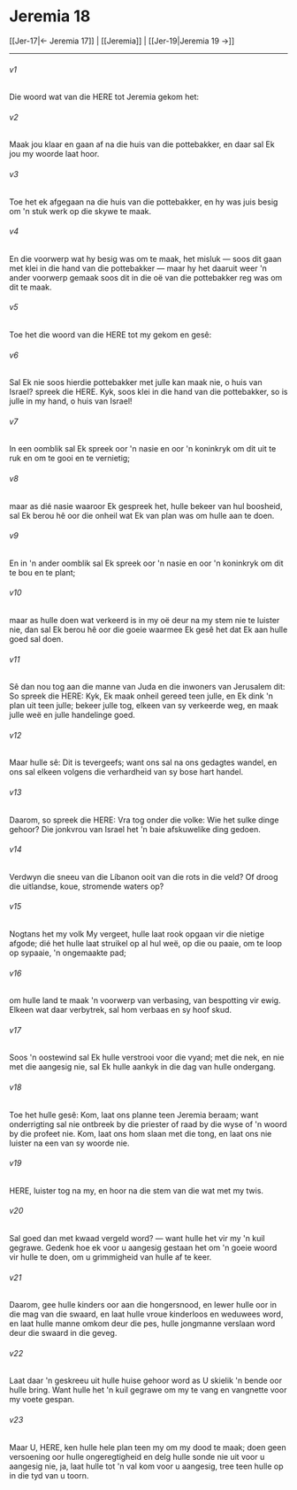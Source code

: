 # Jeremia 18

[[Jer-17|← Jeremia 17]] | [[Jeremia]] | [[Jer-19|Jeremia 19 →]]
***

###### v1
Die woord wat van die HERE tot Jeremia gekom het: 
###### v2
Maak jou klaar en gaan af na die huis van die pottebakker, en daar sal Ek jou my woorde laat hoor. 
###### v3
Toe het ek afgegaan na die huis van die pottebakker, en hy was juis besig om 'n stuk werk op die skywe te maak. 
###### v4
En die voorwerp wat hy besig was om te maak, het misluk — soos dit gaan met klei in die hand van die pottebakker — maar hy het daaruit weer 'n ander voorwerp gemaak soos dit in die oë van die pottebakker reg was om dit te maak. 
###### v5
Toe het die woord van die HERE tot my gekom en gesê: 
###### v6
Sal Ek nie soos hierdie pottebakker met julle kan maak nie, o huis van Israel? spreek die HERE. Kyk, soos klei in die hand van die pottebakker, so is julle in my hand, o huis van Israel! 
###### v7
In een oomblik sal Ek spreek oor 'n nasie en oor 'n koninkryk om dit uit te ruk en om te gooi en te vernietig; 
###### v8
maar as dié nasie waaroor Ek gespreek het, hulle bekeer van hul boosheid, sal Ek berou hê oor die onheil wat Ek van plan was om hulle aan te doen. 
###### v9
En in 'n ander oomblik sal Ek spreek oor 'n nasie en oor 'n koninkryk om dit te bou en te plant; 
###### v10
maar as hulle doen wat verkeerd is in my oë deur na my stem nie te luister nie, dan sal Ek berou hê oor die goeie waarmee Ek gesê het dat Ek aan hulle goed sal doen. 
###### v11
Sê dan nou tog aan die manne van Juda en die inwoners van Jerusalem dit: So spreek die HERE: Kyk, Ek maak onheil gereed teen julle, en Ek dink 'n plan uit teen julle; bekeer julle tog, elkeen van sy verkeerde weg, en maak julle weë en julle handelinge goed. 
###### v12
Maar hulle sê: Dit is tevergeefs; want ons sal na ons gedagtes wandel, en ons sal elkeen volgens die verhardheid van sy bose hart handel. 
###### v13
Daarom, so spreek die HERE: Vra tog onder die volke: Wie het sulke dinge gehoor? Die jonkvrou van Israel het 'n baie afskuwelike ding gedoen. 
###### v14
Verdwyn die sneeu van die Líbanon ooit van die rots in die veld? Of droog die uitlandse, koue, stromende waters op? 
###### v15
Nogtans het my volk My vergeet, hulle laat rook opgaan vir die nietige afgode; dié het hulle laat struikel op al hul weë, op die ou paaie, om te loop op sypaaie, 'n ongemaakte pad; 
###### v16
om hulle land te maak 'n voorwerp van verbasing, van bespotting vir ewig. Elkeen wat daar verbytrek, sal hom verbaas en sy hoof skud. 
###### v17
Soos 'n oostewind sal Ek hulle verstrooi voor die vyand; met die nek, en nie met die aangesig nie, sal Ek hulle aankyk in die dag van hulle ondergang. 
###### v18
Toe het hulle gesê: Kom, laat ons planne teen Jeremia beraam; want onderrigting sal nie ontbreek by die priester of raad by die wyse of 'n woord by die profeet nie. Kom, laat ons hom slaan met die tong, en laat ons nie luister na een van sy woorde nie. 
###### v19
HERE, luister tog na my, en hoor na die stem van die wat met my twis. 
###### v20
Sal goed dan met kwaad vergeld word? — want hulle het vir my 'n kuil gegrawe. Gedenk hoe ek voor u aangesig gestaan het om 'n goeie woord vir hulle te doen, om u grimmigheid van hulle af te keer. 
###### v21
Daarom, gee hulle kinders oor aan die hongersnood, en lewer hulle oor in die mag van die swaard, en laat hulle vroue kinderloos en weduwees word, en laat hulle manne omkom deur die pes, hulle jongmanne verslaan word deur die swaard in die geveg. 
###### v22
Laat daar 'n geskreeu uit hulle huise gehoor word as U skielik 'n bende oor hulle bring. Want hulle het 'n kuil gegrawe om my te vang en vangnette voor my voete gespan. 
###### v23
Maar U, HERE, ken hulle hele plan teen my om my dood te maak; doen geen versoening oor hulle ongeregtigheid en delg hulle sonde nie uit voor u aangesig nie, ja, laat hulle tot 'n val kom voor u aangesig, tree teen hulle op in die tyd van u toorn. 
